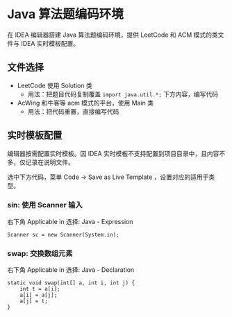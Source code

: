 # Java 算法题编码环境

在 IDEA 编辑器搭建 Java 算法题编码环境，提供 LeetCode 和 ACM 模式的类文件与 IDEA 实时模板配置。

## 文件选择

- LeetCode 使用 Solution 类
  - 用法：把题目代码复制覆盖 `import java.util.*;` 下方内容，编写代码
- AcWing 和牛客等 acm 模式的平台，使用 Main 类
  - 用法：把代码重置，直接编写代码

## 实时模板配置

编辑器按需配置实时模板。因 IDEA 实时模板不支持配置到项目目录中，且内容不多，仅记录在说明文件。

选中下方代码，菜单 Code -> Save as Live Template ，设置对应的适用于类型。

### sin: 使用 Scanner 输入

右下角 Applicable in 选择: Java - Expression

```
Scanner sc = new Scanner(System.in);
```

### swap: 交换数组元素

右下角 Applicable in 选择: Java - Declaration

```
static void swap(int[] a, int i, int j) {
    int t = a[i];
    a[i] = a[j];
    a[j] = t;
}
```